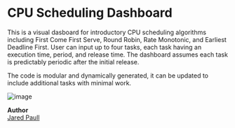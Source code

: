 # CPU Scheduling Dashboard

This is a visual dasboard for introductory CPU scheduling algorithms including First Come First Serve, Round Robin, Rate Monotonic, and Earliest Deadline First. User can input up to four tasks, each task having an execution time, period, and release time. The dashboard assumes each task is predictably periodic after the initial release.

The code is modular and dynamically generated, it can be updated to include additional tasks with minimal work.

![image](https://user-images.githubusercontent.com/60457530/203405073-ada4fdc6-8649-4663-a5d8-36cbba0a67fd.png)

**Author** \
[Jared Paull](https://github.com/jared-p) 

